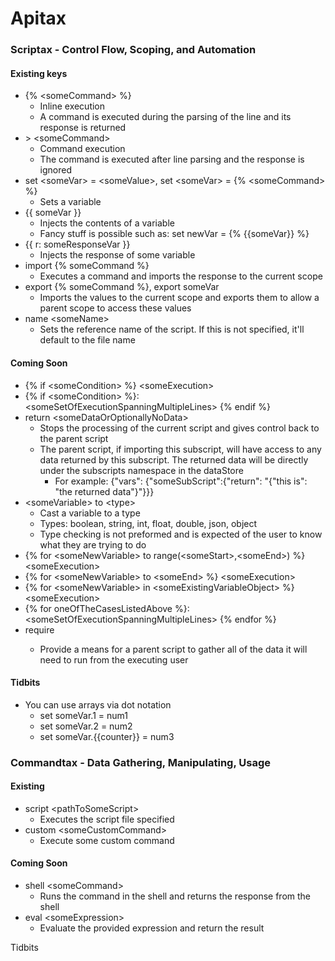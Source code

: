 # Apitax

### Scriptax - Control Flow, Scoping, and Automation

#### Existing keys
* {% \<someCommand\> %} 
    * Inline execution
    * A command is executed during the parsing of the line and its response is returned
* \> \<someCommand\>
    * Command execution
    * The command is executed after line parsing and the response is ignored
* set \<someVar\> = \<someValue\>, set \<someVar\> = {% \<someCommand\> %}
    * Sets a variable
* {{ someVar }}
    * Injects the contents of a variable
    * Fancy stuff is possible such as: set newVar = {% {{someVar}} %}
* {{ r: someResponseVar }}
    * Injects the response of some variable
* import {% someCommand %}
    * Executes a command and imports the response to the current scope
* export {% someCommand %}, export someVar 
    * Imports the values to the current scope and exports them to allow a parent scope to access these values 
* name \<someName\>
    * Sets the reference name of the script. If this is not specified, it'll default to the file name

#### Coming Soon
* {% if \<someCondition\> %}   \<someExecution\>
* {% if \<someCondition\> %}: \<someSetOfExecutionSpanningMultipleLines\> {% endif %}
* return \<someDataOrOptionallyNoData\>
    * Stops the processing of the current script and gives control back to the parent script
    * The parent script, if importing this subscript, will have access to any data returned by this subscript. The returned data will be directly under the subscripts namespace in the dataStore
        * For example: {"vars": {"someSubScript":{"return": "{"this is": "the returned data"}"}}}
* \<someVariable\> to \<type\>
    * Cast a variable to a type
    * Types: boolean, string, int, float, double, json, object
    * Type checking is not preformed and is expected of the user to know what they are trying to do
* {% for \<someNewVariable\> to range(\<someStart\>,\<someEnd\>) %} \<someExecution\>
* {% for \<someNewVariable\> to \<someEnd\> %} \<someExecution\>
* {% for \<someNewVariable\> in \<someExistingVariableObject\> %} \<someExecution\>
* {% for oneOfTheCasesListedAbove %}: \<someSetOfExecutionSpanningMultipleLines\> {% endfor %}
* require <someData>
    * Provide a means for a parent script to gather all of the data it will need to run from the executing user

#### Tidbits
* You can use arrays via dot notation
    * set someVar.1 = num1
    * set someVar.2 = num2
    * set someVar.{{counter}} = num3


### Commandtax - Data Gathering, Manipulating, Usage

#### Existing
* script \<pathToSomeScript\>
    * Executes the script file specified
* custom \<someCustomCommand\>
    * Execute some custom command
		

#### Coming Soon
* shell \<someCommand\>
    * Runs the command in the shell and returns the response from the shell
* eval \<someExpression\>
    * Evaluate the provided expression and return the result
		

Tidbits

